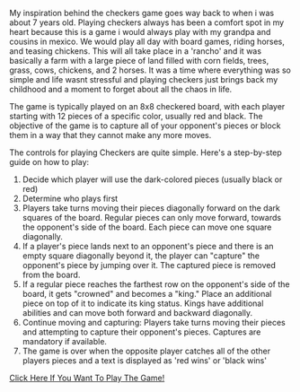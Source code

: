 My inspiration behind the checkers game goes way back to when i was about 7 years old. Playing checkers always has been a comfort spot in my heart because this is a game i would always play with my grandpa and cousins in mexico. We would play all day with board games, riding horses, and teasing chickens. This will all take place in a 'rancho' and it was basically a farm with a large piece of land filled with corn fields, trees, grass, cows, chickens, and 2 horses. It was a time where everything was so simple and life wasnt stressful and playing checkers just brings back my childhood and a moment to forget about all the chaos in life.

The game is typically played on an 8x8 checkered board, with each player starting with 12 pieces of a specific color, usually red and black. The objective of the game is to capture all of your opponent's pieces or block them in a way that they cannot make any more moves.

The controls for playing Checkers are quite simple. Here's a step-by-step guide on how to play:

1. Decide which player will use the dark-colored pieces (usually black or red)
2. Determine who plays first
3. Players take turns moving their pieces diagonally forward on the dark squares of the board. Regular pieces can only move forward, towards the opponent's side of the board. Each piece can move one square diagonally.
4. If a player's piece lands next to an opponent's piece and there is an empty square diagonally beyond it, the player can "capture" the opponent's piece by jumping over it. The captured piece is removed from the board. 
5. If a regular piece reaches the farthest row on the opponent's side of the board, it gets "crowned" and becomes a "king." Place an additional piece on top of it to indicate its king status. Kings have additional abilities and can move both forward and backward diagonally.
6. Continue moving and capturing: Players take turns moving their pieces and attempting to capture their opponent's pieces. Captures are mandatory if available.
7. The game is over when the opposite player catches all of the other players pieces and a text is displayed as 'red wins' or 'black wins'

[Click Here If You Want To Play The Game!]( )